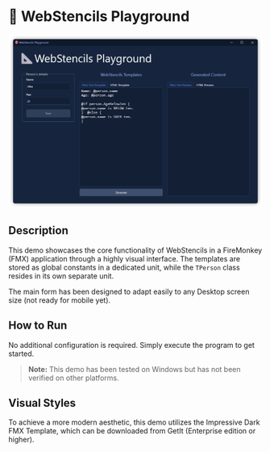 ﻿# 📐 WebStencils Playground

![WebStencils Playground screenshot](../.github/images/WebStencilsFMX.png)

## Description

This demo showcases the core functionality of WebStencils in a FireMonkey (FMX) application through a highly visual interface. The templates are stored as global constants in a dedicated unit, while the `TPerson` class resides in its own separate unit.

The main form has been designed to adapt easily to any Desktop screen size (not ready for mobile yet). 

## How to Run

No additional configuration is required. Simply execute the program to get started.

> **Note:** This demo has been tested on Windows but has not been verified on other platforms.

## Visual Styles

To achieve a more modern aesthetic, this demo utilizes the Impressive Dark FMX Template, which can be downloaded from GetIt (Enterprise edition or higher).
